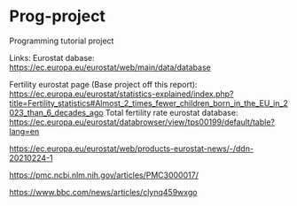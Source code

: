 # Prog-project
Programming tutorial project

Links:
Eurostat dabase: https://ec.europa.eu/eurostat/web/main/data/database

Fertility eurostat page (Base project off this report): https://ec.europa.eu/eurostat/statistics-explained/index.php?title=Fertility_statistics#Almost_2_times_fewer_children_born_in_the_EU_in_2023_than_6_decades_ago
Total fertility rate eurostat database: https://ec.europa.eu/eurostat/databrowser/view/tps00199/default/table?lang=en

https://ec.europa.eu/eurostat/web/products-eurostat-news/-/ddn-20210224-1

https://pmc.ncbi.nlm.nih.gov/articles/PMC3000017/

https://www.bbc.com/news/articles/clynq459wxgo
